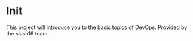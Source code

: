 # Init
This project will introduce you to the basic topics of DevOps. Provided by the slash16 team.
